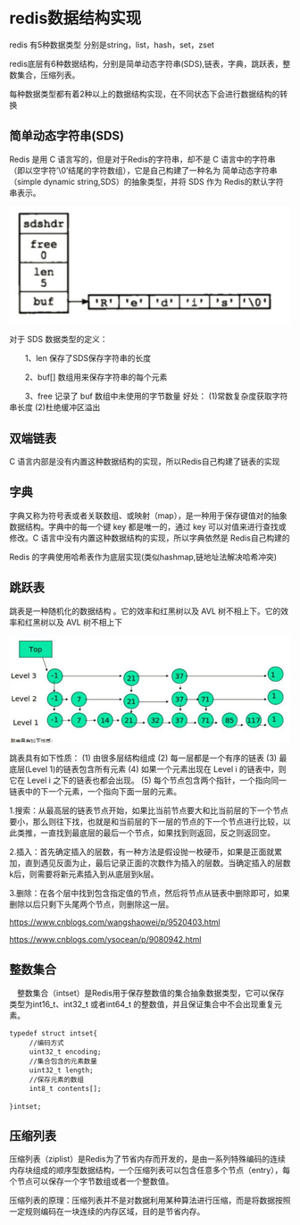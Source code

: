 # redis数据结构实现

redis 有5种数据类型 分别是string，list，hash，set，zset

redis底层有6种数据结构，分别是简单动态字符串(SDS),链表，字典，跳跃表，整数集合，压缩列表。

每种数据类型都有着2种以上的数据结构实现，在不同状态下会进行数据结构的转换


## 简单动态字符串(SDS)

Redis 是用 C 语言写的，但是对于Redis的字符串，却不是 C 语言中的字符串（即以空字符’\0’结尾的字符数组），它是自己构建了一种名为 简单动态字符串（simple dynamic string,SDS）的抽象类型，并将 SDS 作为 Redis的默认字符串表示。

![image](https://github.com/williamzhang11/fastMiddleware/blob/master/src/main/java/com/xiu/fastmiddleware/image/sds.JPG)

对于 SDS 数据类型的定义：

　　1、len 保存了SDS保存字符串的长度

　　2、buf[] 数组用来保存字符串的每个元素

　　3、free 记录了 buf 数组中未使用的字节数量
好处：
	(1)常数复杂度获取字符串长度
	(2)杜绝缓冲区溢出

## 双端链表

C 语言内部是没有内置这种数据结构的实现，所以Redis自己构建了链表的实现

## 字典

字典又称为符号表或者关联数组、或映射（map），是一种用于保存键值对的抽象数据结构。字典中的每一个键 key 都是唯一的，通过 key 可以对值来进行查找或修改。C 语言中没有内置这种数据结构的实现，所以字典依然是 Redis自己构建的

Redis 的字典使用哈希表作为底层实现(类似hashmap,链地址法解决哈希冲突)

## 跳跃表

跳表是一种随机化的数据结构	。它的效率和红黑树以及 AVL 树不相上下。它的效率和红黑树以及 AVL 树不相上下

![image](https://github.com/williamzhang11/fastMiddleware/blob/master/src/main/java/com/xiu/fastmiddleware/image/skiplist.JPG)

跳表具有如下性质： 
(1) 由很多层结构组成 
(2) 每一层都是一个有序的链表 
(3) 最底层(Level 1)的链表包含所有元素 
(4) 如果一个元素出现在 Level i 的链表中，则它在 Level i 之下的链表也都会出现。 
(5) 每个节点包含两个指针，一个指向同一链表中的下一个元素，一个指向下面一层的元素。

1.搜索：从最高层的链表节点开始，如果比当前节点要大和比当前层的下一个节点要小，那么则往下找，也就是和当前层的下一层的节点的下一个节点进行比较，以此类推，一直找到最底层的最后一个节点，如果找到则返回，反之则返回空。

2.插入：首先确定插入的层数，有一种方法是假设抛一枚硬币，如果是正面就累加，直到遇见反面为止，最后记录正面的次数作为插入的层数。当确定插入的层数k后，则需要将新元素插入到从底层到k层。

3.删除：在各个层中找到包含指定值的节点，然后将节点从链表中删除即可，如果删除以后只剩下头尾两个节点，则删除这一层。

https://www.cnblogs.com/wangshaowei/p/9520403.html

https://www.cnblogs.com/ysocean/p/9080942.html


## 整数集合

　整数集合（intset）是Redis用于保存整数值的集合抽象数据类型，它可以保存类型为int16_t、int32_t 或者int64_t 的整数值，并且保证集合中不会出现重复元素。

```
typedef struct intset{
     //编码方式
     uint32_t encoding;
     //集合包含的元素数量
     uint32_t length;
     //保存元素的数组
     int8_t contents[];
 
}intset;

```

## 压缩列表

压缩列表（ziplist）是Redis为了节省内存而开发的，是由一系列特殊编码的连续内存块组成的顺序型数据结构，一个压缩列表可以包含任意多个节点（entry），每个节点可以保存一个字节数组或者一个整数值。

压缩列表的原理：压缩列表并不是对数据利用某种算法进行压缩，而是将数据按照一定规则编码在一块连续的内存区域，目的是节省内存。







